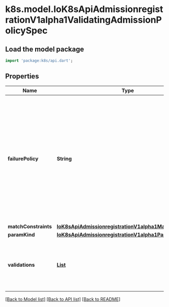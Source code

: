 # k8s.model.IoK8sApiAdmissionregistrationV1alpha1ValidatingAdmissionPolicySpec

## Load the model package
```dart
import 'package:k8s/api.dart';
```

## Properties
Name | Type | Description | Notes
------------ | ------------- | ------------- | -------------
**failurePolicy** | **String** | FailurePolicy defines how to handle failures for the admission policy. Failures can occur from invalid or mis-configured policy definitions or bindings. A policy is invalid if spec.paramKind refers to a non-existent Kind. A binding is invalid if spec.paramRef.name refers to a non-existent resource. Allowed values are Ignore or Fail. Defaults to Fail. | [optional] 
**matchConstraints** | [**IoK8sApiAdmissionregistrationV1alpha1MatchResources**](IoK8sApiAdmissionregistrationV1alpha1MatchResources.md) |  | [optional] 
**paramKind** | [**IoK8sApiAdmissionregistrationV1alpha1ParamKind**](IoK8sApiAdmissionregistrationV1alpha1ParamKind.md) |  | [optional] 
**validations** | [**List<IoK8sApiAdmissionregistrationV1alpha1Validation>**](IoK8sApiAdmissionregistrationV1alpha1Validation.md) | Validations contain CEL expressions which is used to apply the validation. A minimum of one validation is required for a policy definition. Required. | [default to const []]

[[Back to Model list]](../README.md#documentation-for-models) [[Back to API list]](../README.md#documentation-for-api-endpoints) [[Back to README]](../README.md)


